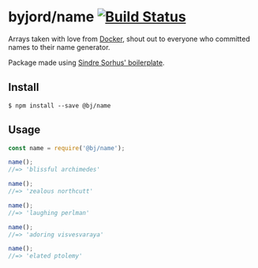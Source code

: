 # byjord/name [![Build Status](https://travis-ci.org/byjord/name.svg?branch=master)](https://travis-ci.org/byjord/name)

Arrays taken with love from  [Docker](https://github.com/docker/docker/blob/master/pkg/namesgenerator/names-generator.go), shout out to everyone who committed names to their name generator.

Package made using [Sindre Sorhus' boilerplate](https://github.com/sindresorhus/node-module-boilerplate).


## Install

```
$ npm install --save @bj/name
```


## Usage

```js
const name = require('@bj/name');

name();
//=> 'blissful archimedes'

name();
//=> 'zealous northcutt'

name();
//=> 'laughing perlman'

name();
//=> 'adoring visvesvaraya'

name();
//=> 'elated ptolemy'
```
